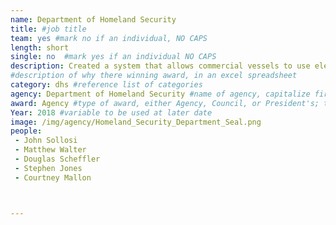 ```yaml
---
name: Department of Homeland Security
title: #job title
team: yes #mark no if an individual, NO CAPS
length: short
single: no  #mark yes if an individual NO CAPS
description: Created a system that allows commercial vessels to use electronic charting and real-time positioning technology to deliver updates to the U.S. Coast Guard Navigation and Vessel Inspection Circular. The system saves the maritime industry millions of dollars and cuts down work hours.
#description of why there winning award, in an excel spreadsheet
category: dhs #reference list of categories
agency: Department of Homeland Security #name of agency, capitalize first letter of each name
award: Agency #type of award, either Agency, Council, or President's; this is case sensitive so make sure to match the options listed exactly. This section generates the format of the card
Year: 2018 #variable to be used at later date
image: /img/agency/Homeland_Security_Department_Seal.png
people:
 - John	Sollosi
 - Matthew Walter
 - Douglas Scheffler
 - Stephen Jones
 - Courtney	Mallon



---
```


